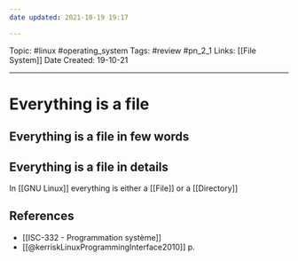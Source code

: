 ```yaml
---
date updated: 2021-10-19 19:17

---
```


Topic: #linux #operating_system
Tags: #review #pn_2_1
Links: [[File System]]
Date Created: 19-10-21

---

# Everything is a file

## Everything is a file in few words

## Everything is a file in details

In [[GNU Linux]] everything is either a [[File]] or a [[Directory]]

## References

- [[ISC-332 - Programmation système]]
- [[@kerriskLinuxProgrammingInterface2010]] p.